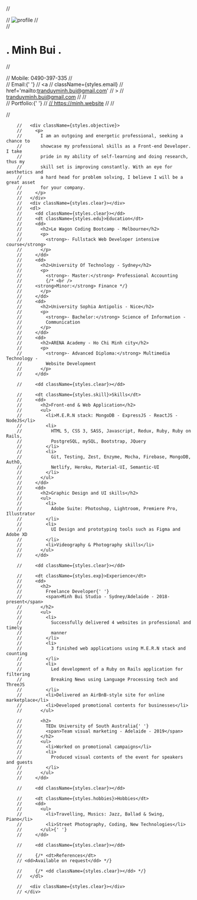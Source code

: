 // <div className={styles.pageWrap}>
// <img src={Img} alt='profile' className={styles.pic} />
// <div>
// <h1>. Minh Bui .</h1>
// <p>
// Mobile: <span>0490-397-335</span>
// <br />
// Email:{' '}
// <a
// className={styles.email}
// href='mailto:tranduyminh.bui@gmail.com'
// >
// tranduyminh.bui@gmail.com
// </a>
// <br />
// Portfolio:{' '}
// <a className={styles.email} href='https://minh.website'>
// https://minh.website
// </a>
// </p>
// </div>

        //   <div className={styles.objective}>
        //     <p>
        //       I am an outgoing and energetic professional, seeking a chance to
        //       showcase my professional skills as a Front-end Developer. I take
        //       pride in my ability of self-learning and doing research, thus my
        //       skill set is improving constantly. With an eye for aesthetics and
        //       a hard head for problem solving, I believe I will be a great asset
        //       for your company.
        //     </p>
        //   </div>
        //   <div className={styles.clear}></div>
        //   <dl>
        //     <dd className={styles.clear}></dd>
        //     <dt className={styles.edu}>Education</dt>
        //     <dd>
        //       <h2>Le Wagon Coding Bootcamp - Melbourne</h2>
        //       <p>
        //         <strong>- Fullstack Web Developer intensive course</strong>
        //       </p>
        //     </dd>
        //     <dd>
        //       <h2>University Of Technology - Sydney</h2>
        //       <p>
        //         <strong>- Master:</strong> Professional Accounting
        //         {/* <br />
        //     <strong>Minor:</strong> Finance */}
        //       </p>
        //     </dd>
        //     <dd>
        //       <h2>University Sophia Antipolis - Nice</h2>
        //       <p>
        //         <strong>- Bachelor:</strong> Science of Information -
        //         Communication
        //       </p>
        //     </dd>
        //     <dd>
        //       <h2>ARENA Academy - Ho Chi Minh city</h2>
        //       <p>
        //         <strong>- Advanced Diploma:</strong> Multimedia Technology -
        //         Website Development
        //       </p>
        //     </dd>

        //     <dd className={styles.clear}></dd>

        //     <dt className={styles.skill}>Skills</dt>
        //     <dd>
        //       <h2>Front-end & Web Application</h2>
        //       <ul>
        //         <li>M.E.R.N stack: MongoDB - ExpressJS - ReactJS - NodeJS</li>
        //         <li>
        //           HTML 5, CSS 3, SASS, Javascript, Redux, Ruby, Ruby on Rails,
        //           PostgreSQL, mySQL, Bootstrap, JQuery
        //         </li>
        //         <li>
        //           Git, Testing, Zest, Enzyme, Mocha, Firebase, MongoDB, AuthO,
        //           Netlify, Heroku, Material-UI, Semantic-UI
        //         </li>
        //       </ul>
        //     </dd>
        //     <dd>
        //       <h2>Graphic Design and UI skills</h2>
        //       <ul>
        //         <li>
        //           Adobe Suite: Photoshop, Lightroom, Premiere Pro, Illustrator
        //         </li>
        //         <li>
        //           UI Design and prototyping tools such as Figma and Adobe XD
        //         </li>
        //         <li>Videography & Photography skills</li>
        //       </ul>
        //     </dd>

        //     <dd className={styles.clear}></dd>

        //     <dt className={styles.exp}>Experience</dt>
        //     <dd>
        //       <h2>
        //         Freelance Developer{' '}
        //         <span>Minh Bui Studio - Sydney/Adelaide - 2018-present</span>
        //       </h2>
        //       <ul>
        //         <li>
        //           Successfully delivered 4 websites in professional and timely
        //           manner
        //         </li>
        //         <li>
        //           3 finished web applications using M.E.R.N stack and counting
        //         </li>
        //         <li>
        //           Led development of a Ruby on Rails application for filtering
        //           Breaking News using Language Processing tech and ThreeJS
        //         </li>
        //         <li>Delivered an AirBnB-style site for online marketplace</li>
        //         <li>Developed promotional contents for businesses</li>
        //       </ul>

        //       <h2>
        //         TEDx University of South Australia{' '}
        //         <span>Team visual marketing - Adelaide - 2019</span>
        //       </h2>
        //       <ul>
        //         <li>Worked on promotional campaigns</li>
        //         <li>
        //           Produced visual contents of the event for speakers and guests
        //         </li>
        //       </ul>
        //     </dd>

        //     <dd className={styles.clear}></dd>

        //     <dt className={styles.hobbies}>Hobbies</dt>
        //     <dd>
        //       <ul>
        //         <li>Travelling, Musics: Jazz, Ballad & Swing, Piano</li>
        //         <li>Street Photography, Coding, New Technologies</li>
        //       </ul>{' '}
        //     </dd>

        //     <dd className={styles.clear}></dd>

        //     {/* <dt>References</dt>
        // <dd>Available on request</dd> */}

        //     {/* <dd className={styles.clear}></dd> */}
        //   </dl>

        //   <div className={styles.clear}></div>
        // </div>
